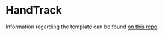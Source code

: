 # HandTrack

Information regarding the template can be found [on this repo](https://github.com/GaussianWonder/image-processing).
